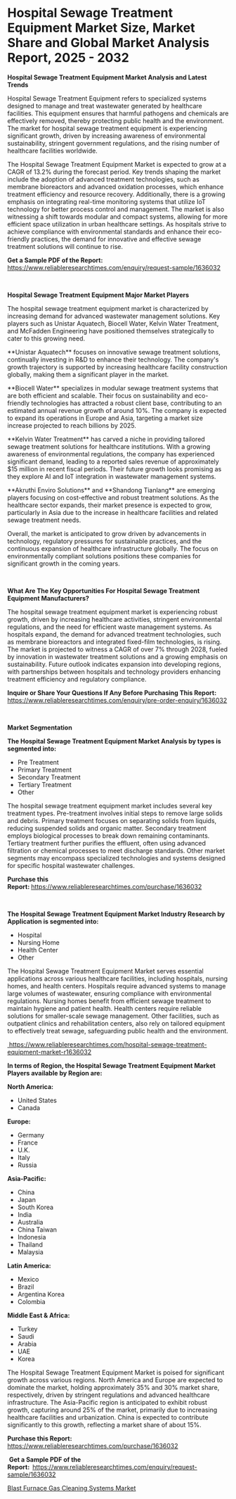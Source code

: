 <p><h1>Hospital Sewage Treatment Equipment Market Size, Market Share and Global Market Analysis Report, 2025 - 2032</h1></p><p><strong>Hospital Sewage Treatment Equipment Market Analysis and Latest Trends</strong></p>
<p><p>Hospital Sewage Treatment Equipment refers to specialized systems designed to manage and treat wastewater generated by healthcare facilities. This equipment ensures that harmful pathogens and chemicals are effectively removed, thereby protecting public health and the environment. The market for hospital sewage treatment equipment is experiencing significant growth, driven by increasing awareness of environmental sustainability, stringent government regulations, and the rising number of healthcare facilities worldwide.</p><p>The Hospital Sewage Treatment Equipment Market is expected to grow at a CAGR of 13.2% during the forecast period. Key trends shaping the market include the adoption of advanced treatment technologies, such as membrane bioreactors and advanced oxidation processes, which enhance treatment efficiency and resource recovery. Additionally, there is a growing emphasis on integrating real-time monitoring systems that utilize IoT technology for better process control and management. The market is also witnessing a shift towards modular and compact systems, allowing for more efficient space utilization in urban healthcare settings. As hospitals strive to achieve compliance with environmental standards and enhance their eco-friendly practices, the demand for innovative and effective sewage treatment solutions will continue to rise.</p></p>
<p><strong>Get a Sample PDF of the Report:&nbsp;</strong> <a href="https://www.reliableresearchtimes.com/enquiry/request-sample/1636032?utm_campaign=3560&utm_medium=2&utm_source=Github&utm_content=ia&utm_term=23032025&utm_id=hospital-sewage-treatment-equipment">https://www.reliableresearchtimes.com/enquiry/request-sample/1636032</a></p>
<p>&nbsp;</p>
<p><strong>Hospital Sewage Treatment Equipment Major Market Players</strong></p>
<p><p>The hospital sewage treatment equipment market is characterized by increasing demand for advanced wastewater management solutions. Key players such as Unistar Aquatech, Biocell Water, Kelvin Water Treatment, and McFadden Engineering have positioned themselves strategically to cater to this growing need.</p><p>**Unistar Aquatech** focuses on innovative sewage treatment solutions, continually investing in R&D to enhance their technology. The company's growth trajectory is supported by increasing healthcare facility construction globally, making them a significant player in the market.</p><p>**Biocell Water** specializes in modular sewage treatment systems that are both efficient and scalable. Their focus on sustainability and eco-friendly technologies has attracted a robust client base, contributing to an estimated annual revenue growth of around 10%. The company is expected to expand its operations in Europe and Asia, targeting a market size increase projected to reach billions by 2025.</p><p>**Kelvin Water Treatment** has carved a niche in providing tailored sewage treatment solutions for healthcare institutions. With a growing awareness of environmental regulations, the company has experienced significant demand, leading to a reported sales revenue of approximately $15 million in recent fiscal periods. Their future growth looks promising as they explore AI and IoT integration in wastewater management systems.</p><p>**Akruthi Enviro Solutions** and **Shandong Tianlang** are emerging players focusing on cost-effective and robust treatment solutions. As the healthcare sector expands, their market presence is expected to grow, particularly in Asia due to the increase in healthcare facilities and related sewage treatment needs.</p><p>Overall, the market is anticipated to grow driven by advancements in technology, regulatory pressures for sustainable practices, and the continuous expansion of healthcare infrastructure globally. The focus on environmentally compliant solutions positions these companies for significant growth in the coming years.</p></p>
<p>&nbsp;</p>
<p><strong>What Are The Key Opportunities For Hospital Sewage Treatment Equipment Manufacturers?</strong></p>
<p><p>The hospital sewage treatment equipment market is experiencing robust growth, driven by increasing healthcare activities, stringent environmental regulations, and the need for efficient waste management systems. As hospitals expand, the demand for advanced treatment technologies, such as membrane bioreactors and integrated fixed-film technologies, is rising. The market is projected to witness a CAGR of over 7% through 2028, fueled by innovation in wastewater treatment solutions and a growing emphasis on sustainability. Future outlook indicates expansion into developing regions, with partnerships between hospitals and technology providers enhancing treatment efficiency and regulatory compliance.</p></p>
<p><strong>Inquire or Share Your Questions If Any Before Purchasing This Report:</strong> <a href="https://www.reliableresearchtimes.com/enquiry/pre-order-enquiry/1636032?utm_campaign=3560&utm_medium=2&utm_source=Github&utm_content=ia&utm_term=23032025&utm_id=hospital-sewage-treatment-equipment">https://www.reliableresearchtimes.com/enquiry/pre-order-enquiry/1636032</a></p>
<p>&nbsp;</p>
<p><strong>Market Segmentation</strong></p>
<p><strong>The Hospital Sewage Treatment Equipment Market Analysis by types is segmented into:</strong></p>
<p><ul><li>Pre Treatment</li><li>Primary Treatment</li><li>Secondary Treatment</li><li>Tertiary Treatment</li><li>Other</li></ul></p>
<p><p>The hospital sewage treatment equipment market includes several key treatment types. Pre-treatment involves initial steps to remove large solids and debris. Primary treatment focuses on separating solids from liquids, reducing suspended solids and organic matter. Secondary treatment employs biological processes to break down remaining contaminants. Tertiary treatment further purifies the effluent, often using advanced filtration or chemical processes to meet discharge standards. Other market segments may encompass specialized technologies and systems designed for specific hospital wastewater challenges.</p></p>
<p><strong>Purchase this Report:&nbsp;</strong><a href="https://www.reliableresearchtimes.com/purchase/1636032?utm_campaign=3560&utm_medium=2&utm_source=Github&utm_content=ia&utm_term=23032025&utm_id=hospital-sewage-treatment-equipment">https://www.reliableresearchtimes.com/purchase/1636032</a></p>
<p>&nbsp;</p>
<p><strong>The Hospital Sewage Treatment Equipment Market Industry Research by Application is segmented into:</strong></p>
<p><ul><li>Hospital</li><li>Nursing Home</li><li>Health Center</li><li>Other</li></ul></p>
<p><p>The Hospital Sewage Treatment Equipment Market serves essential applications across various healthcare facilities, including hospitals, nursing homes, and health centers. Hospitals require advanced systems to manage large volumes of wastewater, ensuring compliance with environmental regulations. Nursing homes benefit from efficient sewage treatment to maintain hygiene and patient health. Health centers require reliable solutions for smaller-scale sewage management. Other facilities, such as outpatient clinics and rehabilitation centers, also rely on tailored equipment to effectively treat sewage, safeguarding public health and the environment.</p></p>
<p><a href="https://www.reliableresearchtimes.com/hospital-sewage-treatment-equipment-market-r1636032?utm_campaign=3560&utm_medium=2&utm_source=Github&utm_content=ia&utm_term=23032025&utm_id=hospital-sewage-treatment-equipment">&nbsp;https://www.reliableresearchtimes.com/hospital-sewage-treatment-equipment-market-r1636032</a></p>
<p><strong>In terms of Region, the Hospital Sewage Treatment Equipment Market Players available by Region are:</strong></p>
<p>
    <p> <strong> North America: </strong>
        <ul>
            <li>United States</li>
            <li>Canada</li>
        </ul>
        </p> 
    <p> <strong> Europe: </strong>
        <ul>
            <li>Germany</li>
            <li>France</li>
            <li>U.K.</li>
            <li>Italy</li>
            <li>Russia</li>
        </ul>
        </p> 
    <p> <strong> Asia-Pacific: </strong>
        <ul>
            <li>China</li>
            <li>Japan</li>
            <li>South Korea</li>
            <li>India</li>
            <li>Australia</li>
            <li>China Taiwan</li>
            <li>Indonesia</li>
            <li>Thailand</li>
            <li>Malaysia</li>
        </ul>
        </p> 
    <p> <strong> Latin America: </strong>
        <ul>
            <li>Mexico</li>
            <li>Brazil</li>
            <li>Argentina Korea</li>
            <li>Colombia</li>
        </ul>
        </p> 
    <p> <strong> Middle East & Africa: </strong>
        <ul>
            <li>Turkey</li>
            <li>Saudi</li>
            <li>Arabia</li>
            <li>UAE</li>
            <li>Korea</li>
        </ul>
    </p>
    </p>
<p><p>The Hospital Sewage Treatment Equipment Market is poised for significant growth across various regions. North America and Europe are expected to dominate the market, holding approximately 35% and 30% market share, respectively, driven by stringent regulations and advanced healthcare infrastructure. The Asia-Pacific region is anticipated to exhibit robust growth, capturing around 25% of the market, primarily due to increasing healthcare facilities and urbanization. China is expected to contribute significantly to this growth, reflecting a market share of about 15%.</p></p>
<p><strong>Purchase this Report: </strong><a href="https://www.reliableresearchtimes.com/purchase/1636032?utm_campaign=3560&utm_medium=2&utm_source=Github&utm_content=ia&utm_term=23032025&utm_id=hospital-sewage-treatment-equipment">https://www.reliableresearchtimes.com/purchase/1636032</a></p>
<p>&nbsp;<strong>Get a Sample PDF of the Report:&nbsp;&nbsp;</strong><a href="https://www.reliableresearchtimes.com/enquiry/request-sample/1636032?utm_campaign=3560&utm_medium=2&utm_source=Github&utm_content=ia&utm_term=23032025&utm_id=hospital-sewage-treatment-equipment">https://www.reliableresearchtimes.com/enquiry/request-sample/1636032</a></p>
<p><strong></strong></p>
<p><p><a href="https://github.com/yepezkommakp/Market-Research-Report-List-1/blob/main/blast-furnace-gas-cleaning-systems-market.md?utm_campaign=3560&utm_medium=2&utm_source=Github&utm_content=ia&utm_term=23032025&utm_id=hospital-sewage-treatment-equipment">Blast Furnace Gas Cleaning Systems Market</a></p></p>